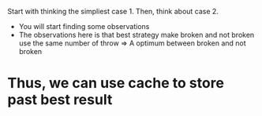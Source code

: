 Start with thinking the simpliest case 1.
Then, think about case 2. 
- You will start finding some observations
- The observations here is that best strategy make broken and not broken use the same number of throw => A optimum between broken and not broken

# Thus, we can use cache to store past best result
